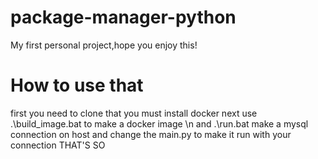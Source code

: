 # package-manager-python
My first personal project,hope you enjoy this!
# How to use that
first you need to clone that
you must install docker
next use .\build_image.bat to make a docker image \n
and .\run.bat
make a mysql connection on host and change the main.py to make it run with your connection
THAT'S SO
